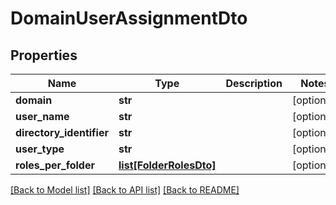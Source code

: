 # DomainUserAssignmentDto

## Properties
Name | Type | Description | Notes
------------ | ------------- | ------------- | -------------
**domain** | **str** |  | [optional] 
**user_name** | **str** |  | [optional] 
**directory_identifier** | **str** |  | [optional] 
**user_type** | **str** |  | [optional] 
**roles_per_folder** | [**list[FolderRolesDto]**](FolderRolesDto.md) |  | [optional] 

[[Back to Model list]](../README.md#documentation-for-models) [[Back to API list]](../README.md#documentation-for-api-endpoints) [[Back to README]](../README.md)


